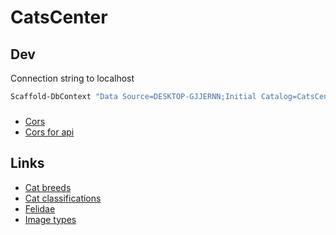 # CatsCenter

## Dev

Connection string to localhost

```bash
Scaffold-DbContext "Data Source=DESKTOP-GJJERNN;Initial Catalog=CatsCenterDB;Integrated Security=True;TrustServerCertificate=True" Microsoft.EntityFrameworkCore.SqlServer -OutputDir Models -force
```

###

- [Cors](https://learn.microsoft.com/en-us/aspnet/web-api/overview/security/enabling-cross-origin-requests-in-web-api)
- [Cors for api](https://learn.microsoft.com/en-us/aspnet/core/security/cors?view=aspnetcore-7.0)

## Links

- [Cat breeds](https://en.wikipedia.org/wiki/List_of_cat_breeds)
- [Cat classifications](https://en.wikipedia.org/wiki/Felidae)
- [Felidae](https://en.wikipedia.org/wiki/Felidae)
- [Image types](https://developer.mozilla.org/en-US/docs/Web/Media/Formats/Image_types)